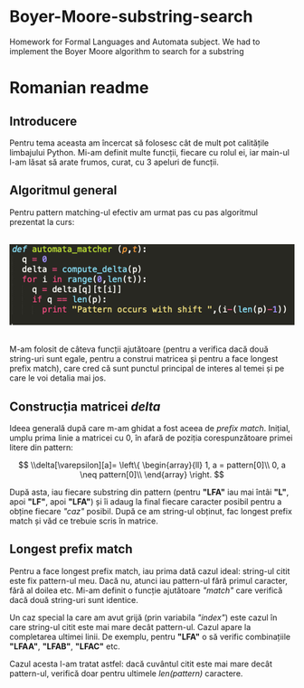 # Boyer-Moore-substring-search
Homework for Formal Languages and Automata subject. We had to implement the Boyer Moore algorithm to search for a substring

# Romanian readme

## Introducere
Pentru tema aceasta am încercat să folosesc cât de mult pot calitățile 
limbajului Python. Mi-am definit multe funcții, fiecare cu rolul ei, iar 
main-ul l-am lăsat să arate frumos, curat, cu 3 apeluri de funcții.

## Algoritmul general
Pentru pattern matching-ul efectiv am urmat pas cu pas algoritmul prezentat 
la curs:

&nbsp;
![algoritm curs](alg.png)\
&nbsp;

M-am folosit de câteva funcții ajutătoare (pentru a verifica dacă două
string-uri sunt egale, pentru a construi matricea și pentru a face longest
prefix match), care cred că sunt punctul principal de interes al temei și pe
care le voi detalia mai jos.

## Construcția matricei *delta*
Ideea generală după care m-am ghidat a fost aceea de *prefix match*.
Inițial, umplu prima linie a matricei cu 0, în afară de poziția corespunzătoare
primei litere din pattern:

$$
\\delta[\varepsilon][a]= \left\{
\begin{array}{ll}
      1, a = pattern[0]\\
      0, a \neq pattern[0]\\
\end{array} 
\right. 
$$

După asta, iau fiecare substring din pattern (pentru **"LFA"** iau mai întâi 
**"L"**, apoi **"LF"**, apoi **"LFA"**) și îi adaug la final fiecare caracter
posibil pentru a obține fiecare *"caz"* posibil. După ce am string-ul obținut, 
fac longest prefix match și văd ce trebuie scris în matrice.

## Longest prefix match
Pentru a face longest prefix match, iau prima dată cazul ideal: string-ul citit
este fix pattern-ul meu. Dacă nu, atunci iau pattern-ul fără primul caracter, 
fără al doilea etc. Mi-am definit o funcție ajutătoare *"match"* care verifică
dacă două string-uri sunt identice.

Un caz special la care am avut grijă (prin variabila *"index"*) este cazul în
care string-ul citit este mai mare decât pattern-ul. Cazul apare la 
completarea ultimei linii. De exemplu, pentru **"LFA"** o să verific
combinațiile **"LFAA"**, **"LFAB"**, **"LFAC"** etc. 

Cazul acesta l-am tratat astfel: dacă cuvântul citit este mai mare decât 
pattern-ul, verifică doar pentru ultimele *len(pattern)* caractere.

